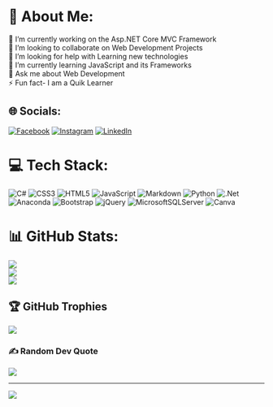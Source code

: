 # 💫 About Me:
🔭 I’m currently working on the Asp.NET Core MVC Framework<br>👯 I’m looking to collaborate on Web Development Projects<br>🤝 I’m looking for help with Learning new technologies<br>🌱 I’m currently learning JavaScript and its Frameworks<br>💬 Ask me about Web Development <br>⚡ Fun fact- I am a Quik Learner 


## 🌐 Socials:
[![Facebook](https://img.shields.io/badge/Facebook-%231877F2.svg?logo=Facebook&logoColor=white)](https://web.facebook.com/profile.php?id=100022244117067) [![Instagram](https://img.shields.io/badge/Instagram-%23E4405F.svg?logo=Instagram&logoColor=white)](https://www.instagram.com/tayyabali470/) [![LinkedIn](https://img.shields.io/badge/LinkedIn-%230077B5.svg?logo=linkedin&logoColor=white)]([https://www.linkedin.com/in/tayyab-ali-869b99214/](https://www.linkedin.com/in/engr-tayyab-ali-869b99214/)) 

# 💻 Tech Stack:
![C#](https://img.shields.io/badge/c%23-%23239120.svg?style=for-the-badge&logo=csharp&logoColor=white) ![CSS3](https://img.shields.io/badge/css3-%231572B6.svg?style=for-the-badge&logo=css3&logoColor=white) ![HTML5](https://img.shields.io/badge/html5-%23E34F26.svg?style=for-the-badge&logo=html5&logoColor=white) ![JavaScript](https://img.shields.io/badge/javascript-%23323330.svg?style=for-the-badge&logo=javascript&logoColor=%23F7DF1E) ![Markdown](https://img.shields.io/badge/markdown-%23000000.svg?style=for-the-badge&logo=markdown&logoColor=white) ![Python](https://img.shields.io/badge/python-3670A0?style=for-the-badge&logo=python&logoColor=ffdd54) ![.Net](https://img.shields.io/badge/.NET-5C2D91?style=for-the-badge&logo=.net&logoColor=white) ![Anaconda](https://img.shields.io/badge/Anaconda-%2344A833.svg?style=for-the-badge&logo=anaconda&logoColor=white) ![Bootstrap](https://img.shields.io/badge/bootstrap-%238511FA.svg?style=for-the-badge&logo=bootstrap&logoColor=white) ![jQuery](https://img.shields.io/badge/jquery-%230769AD.svg?style=for-the-badge&logo=jquery&logoColor=white) ![MicrosoftSQLServer](https://img.shields.io/badge/Microsoft%20SQL%20Server-CC2927?style=for-the-badge&logo=microsoft%20sql%20server&logoColor=white) ![Canva](https://img.shields.io/badge/Canva-%2300C4CC.svg?style=for-the-badge&logo=Canva&logoColor=white)
# 📊 GitHub Stats:
![](https://github-readme-stats.vercel.app/api?username=Tayyab8060&theme=default&hide_border=true&include_all_commits=true&count_private=true)<br/>
![](https://github-readme-streak-stats.herokuapp.com/?user=Tayyab8060&theme=default&hide_border=true)<br/>
![](https://github-readme-stats.vercel.app/api/top-langs/?username=Tayyab8060&theme=default&hide_border=true&include_all_commits=true&count_private=true&layout=compact)

## 🏆 GitHub Trophies
![](https://github-profile-trophy.vercel.app/?username=Tayyab8060&theme=radical&no-frame=true&no-bg=false&margin-w=4)

### ✍️ Random Dev Quote
![](https://quotes-github-readme.vercel.app/api?type=horizontal&theme=radical)

---
[![](https://visitcount.itsvg.in/api?id=Tayyab8060&icon=0&color=3)](https://visitcount.itsvg.in)

<!-- Proudly created with GPRM ( https://gprm.itsvg.in ) -->
